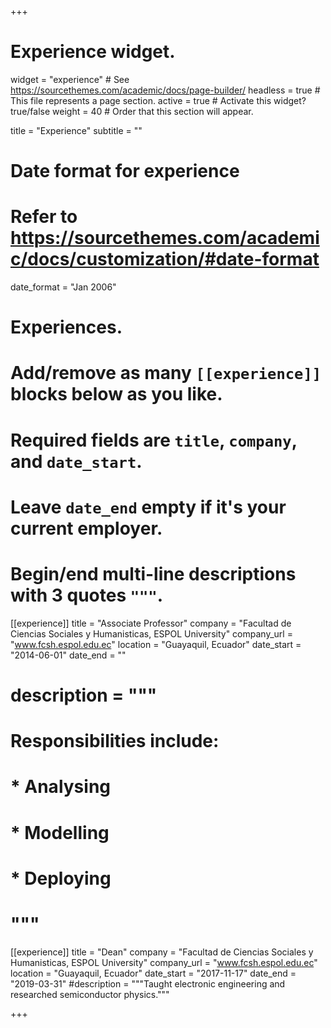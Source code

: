 +++
# Experience widget.
widget = "experience"  # See https://sourcethemes.com/academic/docs/page-builder/
headless = true  # This file represents a page section.
active = true  # Activate this widget? true/false
weight = 40  # Order that this section will appear.

title = "Experience"
subtitle = ""

# Date format for experience
#   Refer to https://sourcethemes.com/academic/docs/customization/#date-format
date_format = "Jan 2006"

# Experiences.
#   Add/remove as many `[[experience]]` blocks below as you like.
#   Required fields are `title`, `company`, and `date_start`.
#   Leave `date_end` empty if it's your current employer.
#   Begin/end multi-line descriptions with 3 quotes `"""`.
[[experience]]
  title = "Associate Professor"
  company = "Facultad de Ciencias Sociales y Humanisticas, ESPOL University"
  company_url = "www.fcsh.espol.edu.ec"
  location = "Guayaquil, Ecuador"
  date_start = "2014-06-01"
  date_end = ""
 # description = """
 # Responsibilities include:
  
 # * Analysing
 # * Modelling
 #  * Deploying
 # """

[[experience]]
  title = "Dean"
  company = "Facultad de Ciencias Sociales y Humanisticas, ESPOL University"
  company_url = "www.fcsh.espol.edu.ec"
  location = "Guayaquil, Ecuador"
  date_start = "2017-11-17"
  date_end = "2019-03-31"
  #description = """Taught electronic engineering and researched semiconductor physics."""

+++
